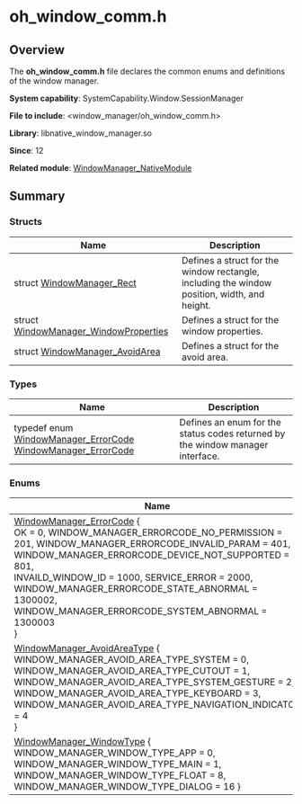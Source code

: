 # oh_window_comm.h


## Overview

The **oh_window_comm.h** file declares the common enums and definitions of the window manager.

**System capability**: SystemCapability.Window.SessionManager

**File to include**: &lt;window_manager/oh_window_comm.h&gt;

**Library**: libnative_window_manager.so

**Since**: 12

**Related module**: [WindowManager_NativeModule](_window_manager___native_module.md)


## Summary


### Structs

| Name| Description|
| -------- | -------- |
| struct  [WindowManager_Rect](_window_manager___rect.md) | Defines a struct for the window rectangle, including the window position, width, and height.|
| struct  [WindowManager_WindowProperties](_window_manager___window_properties.md) | Defines a struct for the window properties.|
| struct  [WindowManager_AvoidArea](_window_manager___avoid_area.md) | Defines a struct for the avoid area.|


### Types

| Name| Description|
| -------- | -------- |
| typedef enum [WindowManager_ErrorCode](_window_manager___native_module.md#windowmanager_errorcode)  [WindowManager_ErrorCode](_window_manager___native_module.md#windowmanager_errorcode) | Defines an enum for the status codes returned by the window manager interface.|


### Enums

| Name| Description|
| -------- | -------- |
| [WindowManager_ErrorCode](_window_manager___native_module.md#windowmanager_errorcode) {<br>OK = 0, WINDOW_MANAGER_ERRORCODE_NO_PERMISSION = 201, WINDOW_MANAGER_ERRORCODE_INVALID_PARAM = 401, WINDOW_MANAGER_ERRORCODE_DEVICE_NOT_SUPPORTED = 801,<br>INVAILD_WINDOW_ID = 1000, SERVICE_ERROR = 2000, WINDOW_MANAGER_ERRORCODE_STATE_ABNORMAL = 1300002, WINDOW_MANAGER_ERRORCODE_SYSTEM_ABNORMAL = 1300003<br>} | Enumerates the status codes returned by the window manager interface.|
| [WindowManager_AvoidAreaType](_window_manager___native_module.md#windowmanager_avoidareatype) {<br>WINDOW_MANAGER_AVOID_AREA_TYPE_SYSTEM = 0, WINDOW_MANAGER_AVOID_AREA_TYPE_CUTOUT = 1, WINDOW_MANAGER_AVOID_AREA_TYPE_SYSTEM_GESTURE = 2, WINDOW_MANAGER_AVOID_AREA_TYPE_KEYBOARD = 3,<br>WINDOW_MANAGER_AVOID_AREA_TYPE_NAVIGATION_INDICATOR = 4<br>} | Enumerates the avoid area types.|
| [WindowManager_WindowType](_window_manager___native_module.md#windowmanager_windowtype) { WINDOW_MANAGER_WINDOW_TYPE_APP = 0, WINDOW_MANAGER_WINDOW_TYPE_MAIN = 1, WINDOW_MANAGER_WINDOW_TYPE_FLOAT = 8, WINDOW_MANAGER_WINDOW_TYPE_DIALOG = 16 } | Enumerates the window types.|
